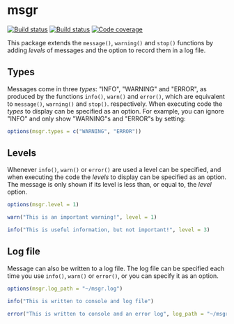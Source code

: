 # msgr

[![Build status](https://travis-ci.org/ChadGoymer/msgr.svg?branch=master)](https://travis-ci.org/ChadGoymer/msgr) [![Build status](https://ci.appveyor.com/api/projects/status/github/ChadGoymer/msgr?branch=master&svg=true)](https://ci.appveyor.com/project/ChadGoymer/msgr) [![Code coverage](https://codecov.io/github/ChadGoymer/msgr/branch/master/graphs/badge.svg)](https://codecov.io/github/ChadGoymer/msgr) 

This package extends the `message()`, `warning()` and `stop()` functions by adding _levels_ 
of messages and the option to record them in a log file.

## Types

Messages come in three _types_: "INFO", "WARNING" and "ERROR", as produced by the functions
`info()`, `warn()` and `error()`, which are equivalent to `message()`, `warning()` and 
`stop()`. respectively. When executing code the _types_ to display can be specified as an 
option. For example, you can ignore "INFO" and only show "WARNING"s and "ERROR"s by setting:

```r
options(msgr.types = c("WARNING", "ERROR"))
```

## Levels

Whenever `info()`, `warn()` or `error()` are used a level can be specified, and when 
executing the code the _levels_ to display can be specified as an option. The message is
only shown if its level is less than, or equal to, the _level_ option.

```r
options(msgr.level = 1)

warn("This is an important warning!", level = 1)

info("This is useful information, but not important!", level = 3)
```

## Log file

Message can also be written to a log file. The log file can be specified each time you use
`info()`, `warn()` or `error()`, or you can specify it as an option.

```r
options(msgr.log_path = "~/msgr.log")

info("This is written to console and log file")

error("This is written to console and an error log", log_path = "~/msgr-errors.log")
```
